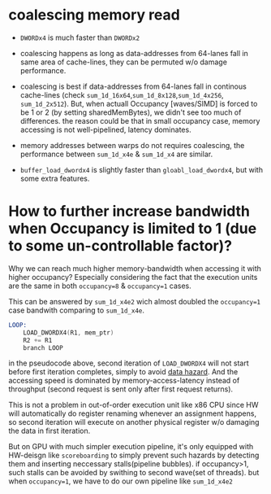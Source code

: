 # coalescing memory read
- `DWORDx4` is much faster than `DWORDx2`

- coalescing happens as long as data-addresses from 64-lanes fall in same area of cache-lines, they can be permuted w/o damage performance.

- coalescing is best if data-addresses from 64-lanes fall in continous cache-lines (check `sum_1d_16x64`,`sum_1d_8x128`,`sum_1d_4x256`, `sum_1d_2x512`). But, when actuall Occupancy [waves/SIMD] is forced to be 1 or 2 (by setting sharedMemBytes), we didn't see too much of differences. the reason could be that in small occupancy case, memory accessing is not well-pipelined, latency dominates.

- memory addresses between warps do not requires coalescing, the performance between `sum_1d_x4e` & `sum_1d_x4` are similar.

- `buffer_load_dwordx4` is slightly faster than `gloabl_load_dwordx4`, but with some extra features.

# How to further increase bandwidth when Occupancy is limited to 1 (due to some un-controllable factor)?

Why we can reach much higher memory-bandwidth when accessing it with higher occupancy? Especially considering the fact that the execution units are the same in both `occupancy=8` & `occupancy=1` cases.

This can be answered by `sum_1d_x4e2` wich almost doubled the `occupancy=1` case bandwith comparing to `sum_1d_x4e`. 

```asm
LOOP:
    LOAD_DWORDX4(R1, mem_ptr)
    R2 += R1
    branch LOOP
```

in the pseudocode above, second iteration of `LOAD_DWORDX4` will not start before first iteration completes, simply to avoid [data hazard](https://en.wikipedia.org/wiki/Hazard_(computer_architecture)#Examples). And the accessing speed is dominated by memory-access-latency instead of throughput (second request is sent only after first request returns).

This is not a problem in out-of-order execution unit like x86 CPU since HW will automatically do register renaming whenever an assignment happens, so second iteration will execute on another physical register w/o damaging the data in first iteration.

But on GPU with much simpler execution pipeline, it's only equipped with HW-deisgn like `scoreboarding` to simply prevent such hazards by detecting them and inserting neccessary stalls(pipeline bubbles). if occupancy>1, such stalls can be avoided by swithing to second wave(set of threads). but when `occupancy=1`, we have to do our own pipeline like `sum_1d_x4e2`
